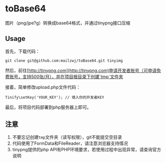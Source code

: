 # toBase64

图片（png/jpe?g）转换成base64格式，并通过tinypng接口压缩

## Usage

首先，下载代码：

```
git clone git@github.com:mailzwj/toBase64.git tinyimg
```

然后，前往[http://tinypng.com](http://tinypng.com)申请开发者账号（可申请免费账号，支持500张/月），并在项目根目录下创建`tmp`文件夹

接着，简单修改upload.php文件代码：

```
Tinify\setKey('YOUR_KEY'); // 填入你的开发者KEY
```

最后，将项目代码部署到php服务器上即可。

## 注意

1. 不要忘记创建`tmp`文件夹（读写权限），git不能提交空目录
2. 代码使用了FormData和FileReader，请注意浏览器支持情况
3. tinypng提供的php API有PHP环境要求，若使用过程中出现异常，请查询官方说明